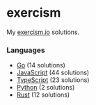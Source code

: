 # exercism

My [exercism.io](https://exercism.io) solutions.

### Languages
- [Go](./go) (14 solutions)
- [JavaScript](./javascript) (44 solutions)
- [TypeScript](./typescript) (23 solutions)
- [Python](./python) (2 solutions)
- [Rust](./rust) (12 solutions)
